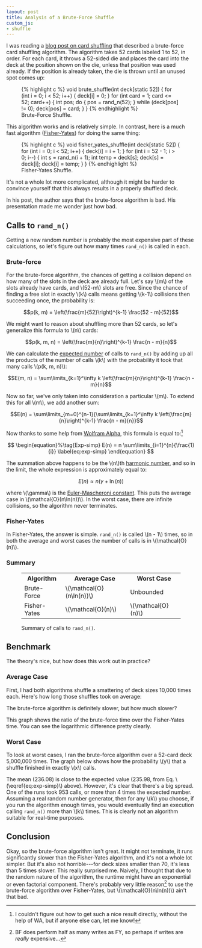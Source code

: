 ```yaml
---
layout: post
title: Analysis of a Brute-Force Shuffle
custom_js:
- shuffle
---
```


I was reading a [blog post on card shuffling](http://datagenetics.com/blog/november42014/index.html) that described a brute-force card shuffling algorithm.
The algorithm takes 52 cards labeled 1 to 52, in order.
For each card, it throws a 52-sided die and places the card into the deck at the position shown on the die, unless that position was used already.
If the position is already taken, the die is thrown until an unused spot comes up:

<figure>
{% highlight c %}
void brute_shuffle(int deck[static 52]) {
	for (int i = 0; i < 52; i++) {
		deck[i] = 0;
	}
	for (int card = 1; card <= 52; card++) {
		int pos;
		do {
			pos = rand_n(52);
		} while (deck[pos] != 0);
		deck[pos] = card;
	}
}
{% endhighlight %}
<figcaption>Brute-Force Shuffle.</figcaption>
</figure>

This algorithm works and is relatively simple.
In contrast, here is a much fast algorithm ([Fisher-Yates](http://en.wikipedia.org/wiki/Fisher%E2%80%93Yates_shuffle)) for doing the same thing:

<figure>
{% highlight c %}
void fisher_yates_shuffle(int deck[static 52]) {
	for (int i = 0; i < 52; i++) {
		deck[i] = i + 1;
	}
	for (int i = 52 - 1; i > 0; i--) {
		int s = rand_n(i + 1);
		int temp = deck[s];
		deck[s] = deck[i];
		deck[i] = temp;
	}
}
{% endhighlight %}
<figcaption>Fisher-Yates Shuffle.</figcaption>
</figure>

It's not a whole lot more complicated, although it might be harder to convince yourself that this always results in a properly shuffled deck.

In his post, the author says that the brute-force algorithm is bad.
His presentation made me wonder just how bad.

## Calls to <code>rand_n()</code>

Getting a new random number is probably the most expensive part of these calculations, so let's figure out how many times <code>rand_n()</code> is called in each.

### Brute-force

For the brute-force algorithm, the chances of getting a collision depend on how many of the slots in the deck are already full.
Let's say \\(m\\) of the slots already have cards, and \\(52-m\\) slots are free.
Since the chance of finding a free slot in exactly \\(k\\) calls means getting \\(k-1\\) collisions then succeeding once, the probability is:

$$p(k, m) = \left(\frac{m}{52}\right)^{k-1} \frac{52 - m}{52}$$

We might want to reason about shuffling more than 52 cards, so let's generalize this formula to \\(n\\) cards:

$$p(k, m, n) = \left(\frac{m}{n}\right)^{k-1} \frac{n - m}{n}$$

We can calculate the [expected number](http://en.wikipedia.org/wiki/Expected_value) of calls to <code>rand_n()</code> by adding up all the products of the number of calls \\(k\\) with the probability it took that many calls \\(p(k, m, n)\\):

$$E(m, n) = \sum\limits_{k=1}^\infty k \left(\frac{m}{n}\right)^{k-1} \frac{n - m}{n}$$

Now so far, we've only taken into consideration a particular \\(m\\).  To extend this for all \\(m\\), we add another sum:

$$E(n) = \sum\limits_{m=0}^{n-1}{\sum\limits_{k=1}^\infty k \left(\frac{m}{n}\right)^{k-1} \frac{n - m}{n}}$$

Now thanks to some help from [Wolfram Alpha](http://www.wolframalpha.com/), this formula is equal to:[^1]

[^1]: I couldn't figure out how to get such a nice result directly, without the help of WA, but if anyone else can, let me know!

$$
\begin{equation}%\tag{Exp-simp}
E(n) = n \sum\limits_{i=1}^{n}{\frac{1}{i}}
\label{eq:exp-simp}
\end{equation}
$$

The summation above happens to be the \\(n\\)th [harmonic number](http://en.wikipedia.org/wiki/Harmonic_number), and so in the limit, the whole expression is approximately equal to:

$$E(n) \approx n (\gamma + \ln(n))$$

where \\(\gamma\\) is the [Euler-Mascheroni constant](http://en.wikipedia.org/wiki/Euler%E2%80%93Mascheroni_constant).
This puts the average case in \\(\mathcal{O}(n\ln(n))\\).
In the worst case, there are infinite collisions, so the algorithm never terminates.


### Fisher-Yates

In Fisher-Yates, the answer is simple.
<code>rand_n()</code> is called \\(n - 1\\) times, so in both the average and worst cases the number of calls is in \\(\mathcal{O}(n)\\).

### Summary

<figure>
<table>
	<tr>
		<th>Algorithm</th>
		<th>Average Case</th>
		<th>Worst Case</th>
	</tr>
	<tr>
		<td>Brute-Force</td>
		<td>\(\mathcal{O}(n\ln(n))\)</td>
		<td>Unbounded</td>
	</tr>
	<tr>
		<td>Fisher-Yates</td>
		<td>\(\mathcal{O}(n)\)</td>
		<td>\(\mathcal{O}(n)\)</td>
	</tr>
</table>
<figcaption>Summary of calls to <code>rand_n()</code>.</figcaption>
</figure>

## Benchmark
The theory's nice, but how does this work out in practice?

### Average Case
First, I had both algorithms shuffle a smattering of deck sizes 10,000 times each.
Here's how long those shuffles took on average:

<div id="shuffle-num-time-graph" class="graph"><div class="graph-warning"></div></div>

The brute-force algorithm is definitely slower, but how much slower?

<div id="shuffle-num-calls-graph" class="graph"><div class="graph-warning"></div></div>

This graph shows the ratio of the brute-force time over the Fisher-Yates time.
You can see the logarithmic difference pretty clearly.

### Worst Case
To look at worst cases, I ran the brute-force algorithm over a 52-card deck 5,000,000 times.
The graph below shows how the probability \\(y\\) that a shuffle finished in exactly \\(x\\) calls.

<div id="shuffle-num-calls-histogram" class="graph"><div class="graph-warning"></div></div>

The mean (236.08) is close to the expected value (235.98, from Eq. \\(\eqref{eq:exp-simp}\\) above).
However, it's clear that there's a big spread.
One of the runs took 953 calls, or more than 4 times the expected number.
Assuming a real random number generator, then for any \\(k\\) you choose, if you run the algorithm enough times, you would eventually find an execution calling <code>rand_n()</code> more than \\(k\\) times.
This is clearly not an algorithm suitable for real-time purposes.

## Conclusion
Okay, so the brute-force algorithm isn't great.
It might not terminate, it runs significantly slower than the Fisher-Yates algorithm, and it's not a whole lot simpler.
But it's also not horrible---for deck sizes smaller than 70, it's less than 5 times slower.
This really surprised me.
Naively, I thought that due to the random nature of the algorithm, the runtime might have an exponential or even factorial component.
There's probably very little reason[^2] to use the brute-force algorithm over Fisher-Yates, but \\(\mathcal{O}(n\ln(n))\\) ain't that bad.

[^2]: BF does perform half as many writes as FY, so perhaps if writes are *really* expensive...
